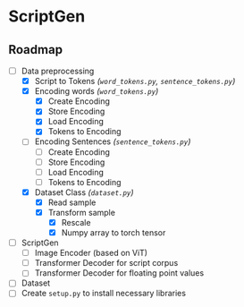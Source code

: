# ScriptGen

## Roadmap
- [ ] Data preprocessing
    - [x] Script to Tokens _(`word_tokens.py`, `sentence_tokens.py`)_
    - [x] Encoding words _(`word_tokens.py`)_
        - [x] Create Encoding
        - [x] Store Encoding
        - [x] Load Encoding
        - [x] Tokens to Encoding
    - [ ] Encoding Sentences _(`sentence_tokens.py`)_
        - [ ] Create Encoding
        - [ ] Store Encoding
        - [ ] Load Encoding
        - [ ] Tokens to Encoding
    - [x] Dataset Class _(`dataset.py`)_
        - [x] Read sample
        - [x] Transform sample
            - [x] Rescale
            - [x] Numpy array to torch tensor
- [ ] ScriptGen
    - [ ] Image Encoder (based on ViT)
    - [ ] Transformer Decoder for script corpus
    - [ ] Transformer Decoder for floating point values
- [ ] Dataset
- [ ] Create `setup.py` to install necessary libraries
